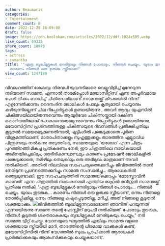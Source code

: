```yaml
---
author: Beaumaris
categories:
- Entertainment
comment_count: 0
date: 2022-12-28 16:09:00
draft: false
image: https://cdn.boolokam.com/articles/2022/12/ddf-1024x585.webp
like_count: 69335
share_count: 18978
tags:
- actress
- samantha
title: '"എത്ര ബുദ്ധിമുട്ടുകൾ നേരിട്ടാലും നിങ്ങൾ പോരാടും, നിങ്ങൾ ചെയ്യും, യുദ്ധം തുടരുക...
  കാരണം നിങ്ങൾ ഒരു ഉരുക്കു സ്ത്രീയാണ്'
view_count: 1247189
---
```


വിവാഹത്തിന് ശേഷവും നിരവധി യുവനടിമാരെ വെല്ലുവിളിച്ച് മുന്നേറുന്ന നടിയാണ് സാമന്ത. എന്നാൽ താരമിപ്പോൾ മയോസിറ്റിസ് എന്ന അപൂർവമായ പേശി വീക്കം ബാധിച്ച് ചികിത്സയിലാണ്.സാമന്തയ്ക്ക് കിടക്കയിൽ നിന്ന് എഴുന്നേൽക്കാനും ദൈനംദിന ജോലികൾ പോലും കൃത്യമായി ചെയ്യാനും കഴിയുന്നില്ലെന്ന് ചില റിപ്പോർട്ടുകൾ ഉണ്ടായിരുന്നു , അവർ ആദ്യം യുഎസിൽ ചികിത്സയിലായിരുന്നുവെന്നും ആയുർവേദ ചികിത്സയ്ക്കായി ദക്ഷിണ കൊറിയയിലേക്ക് പോകാനൊരുങ്ങുന്നുവെന്നും റിപ്പോർട്ടുകൾ ഉണ്ടായിരുന്നു. മയോസിറ്റിസ് പ്രശ്‌നത്തിനുള്ള ചികിത്സയുടെ ദിവസങ്ങൾ പ്രതീക്ഷിച്ചതിലും കൂടുതൽ സമയമെടുക്കുന്നതിനാൽ, ഷൂട്ടിംഗിൽ പങ്കെടുക്കാതെ പൂർണ വിശ്രമത്തിലാണ്. മാതാപിതാക്കളും സുഹൃത്തുക്കളും താരത്തിനു എല്ലാവിധ പിന്തുണയും നൽകുന്നു അടുത്തിടെ, സാമന്തയുടെ 'യശോദ' എന്ന ചിത്രം പുറത്തിറങ്ങി മികച്ച പ്രതികരണം നേടി, ഈ ചിത്രത്തിലെ നായികയായി അഭിനയിച്ചെങ്കിലും, ശാരീരികാസ്വാസ്ഥ്യം കാരണം പ്രമോഷൻ ജോലികളിൽ പങ്കെടുക്കാതെ, തമിഴിലും തെലുങ്കിലും ഒരു അഭിമുഖം മാത്രമാണ് അവർ നൽകിയത്. .അതിൽ നിലവിലെ സാഹചര്യത്തെക്കുറിച്ചും ജീവിതത്തിൽ താൻ നേരിടുന്ന പ്രശ്‌നത്തെക്കുറിച്ചും സാമന്ത സംസാരിച്ചു... ആരാധകരിൽ ഞെട്ടലുണ്ടാക്കി. ഈ സാഹചര്യത്തിൽ സാമന്തയ്‌ക്കൊപ്പം 'മോസ്കോവിൻ കാവേരി' എന്ന ചിത്രത്തിൽ നായകനായി എത്തിയ രാഹുൽ രവീന്ദ്രൻ സാമന്തയ്ക്ക് പ്രതീക്ഷ നൽകി, 'എത്ര ബുദ്ധിമുട്ടുകൾ നേരിട്ടാലും നിങ്ങൾ പോരാടും... നിങ്ങൾ ചെയ്യും. യുദ്ധം തുടരുക... കാരണം നിങ്ങൾ ഒരു ഉരുക്കു സ്ത്രീയാണ്, ഒന്നും നിങ്ങളെ തോൽപ്പിക്കില്ല, ഒന്നും നിങ്ങളെ കഷ്ടപ്പെടുത്തില്ല, മറിച്ച്, അത് നിങ്ങളെ കൂടുതൽ ശക്തയാക്കും. ![](https://cdn.boolokam.com/articles/2022/12/ddf-1024x585.webp)ജീവിതത്തിൽ ബുദ്ധിമുട്ടുന്നവരോടാണ് ഞാനിത് പറയുന്നത് എന്നായിരുന്നു സാമന്ത തന്റെ പോസ്റ്റിന് മറുപടി നൽകിയത്. പോരാട്ടം തുടരുക, നിങ്ങൾ കൂടുതൽ ശക്തരാകുകയും ബുദ്ധിമുട്ടുകൾ നേരിടുകയും ചെയ്യും,” നടി സാമന്ത ട്വീറ്റ് ചെയ്തു. വേദനയുടെ ഘട്ടത്തിൽ എങ്കിലും സാമന്ത വളരെ ശക്തയായ സ്ത്രീയായി മാറി, താരത്തിന്റെ ധീരമായ വാക്കുകൾ കണ്ട്, മയോസിറ്റിസിൽ നിന്ന് വേഗത്തിൽ സുഖം പ്രാപിക്കാൻ ആരാധകർ പ്രാർത്ഥിക്കുകയും ആശംസിക്കുകയും ചെയ്യുകയാണ്. &nbsp;